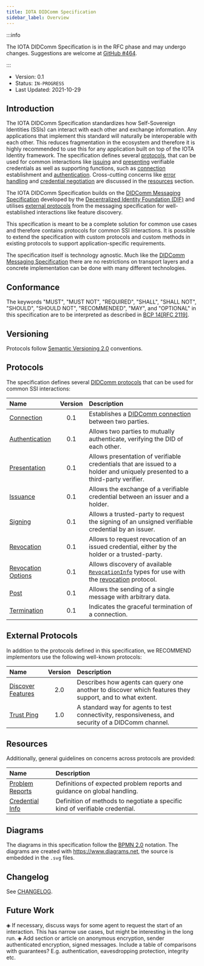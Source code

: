 ```yaml
---
title: IOTA DIDComm Specification
sidebar_label: Overview
---
```


:::info

The IOTA DIDComm Specification is in the RFC phase and may undergo changes. Suggestions are welcome at [GitHub #464](https://github.com/iotaledger/identity.rs/discussions/464).

:::

- Version: 0.1
- Status: `IN-PROGRESS`
- Last Updated: 2021-10-29

## Introduction

The IOTA DIDComm Specification standardizes how Self-Sovereign Identities (SSIs) can interact with each other and exchange information. Any applications that implement this standard will naturally be interoperable with each other. This reduces fragmentation in the ecosystem and therefore it is highly recommended to use this for any application built on top of the IOTA Identity framework. The specification defines several [protocols](#protocols), that can be used for common interactions like [issuing](./protocols/issuance.md) and [presenting](./protocols/presentation.md) verifiable credentials as well as supporting functions, such as [connection](./protocols/connection.md) establishment and [authentication](./protocols/authentication.md). Cross-cutting concerns like [error handling](./resources/problem-reports.md) and [credential negotiation](./resources/credential-info.md) are discussed in the [resources](#resources) section.

The IOTA DIDComm Specification builds on the [DIDComm Messaging Specification](https://identity.foundation/didcomm-messaging/spec/) developed by the [Decentralized Identity Foundation (DIF)](https://identity.foundation/) and utilises [external protocols](#external-protocols) from the messaging specification for well-established interactions like feature discovery.

This specification is meant to be a complete solution for common use cases and therefore contains protocols for common SSI interactions. It is possible to extend the specification with custom protocols and custom methods in existing protocols to support application-specific requirements.

The specification itself is technology agnostic. Much like the [DIDComm Messaging Specification](https://identity.foundation/didcomm-messaging/spec/) there are no restrictions on transport layers and a concrete implementation can be done with many different technologies.

## Conformance

The keywords "MUST", "MUST NOT", "REQUIRED", "SHALL", "SHALL
NOT", "SHOULD", "SHOULD NOT", "RECOMMENDED", "MAY", and
"OPTIONAL" in this specification are to be interpreted as described in
[BCP 14](https://www.rfc-editor.org/info/bcp14)[[RFC 2119]](https://www.rfc-editor.org/rfc/rfc2119.txt).

## Versioning

Protocols follow [Semantic Versioning 2.0](https://semver.org/) conventions.

## Protocols

The specification defines several [DIDComm protocols](https://identity.foundation/didcomm-messaging/spec/#protocols) that can be used for common SSI interactions:

| Name                                                    | Version | Description                                                                                                                                                         |
| :------------------------------------------------------ | :-----: | :------------------------------------------------------------------------------------------------------------------------------------------------------------------ |
| [Connection](./protocols/connection.md)                 |   0.1   | Establishes a [DIDComm connection](https://identity.foundation/didcomm-messaging/spec/#connections) between two parties.                                            |
| [Authentication](./protocols/authentication.md)         |   0.1   | Allows two parties to mutually authenticate, verifying the DID of each other.                                                                                       |
| [Presentation](./protocols/presentation.md)             |   0.1   | Allows presentation of verifiable credentials that are issued to a holder and uniquely presented to a third-party verifier.                                         |
| [Issuance](./protocols/issuance.md)                     |   0.1   | Allows the exchange of a verifiable credential between an issuer and a holder.                                                                                      |
| [Signing](./protocols/signing.md)                       |   0.1   | Allows a trusted-party to request the signing of an unsigned verifiable credential by an issuer.                                                                    |
| [Revocation](./protocols/revocation.md)                 |   0.1   | Allows to request revocation of an issued credential, either by the holder or a trusted-party.                                                                      |
| [Revocation Options](./protocols/revocation-options.md) |   0.1   | Allows discovery of available [`RevocationInfo`](./protocols/revocation.md#RevocationInfo) types for use with the [revocation](./protocols/revocation.md) protocol. |
| [Post](./protocols/post.md)                             |   0.1   | Allows the sending of a single message with arbitrary data.                                                                                                         |
| [Termination](./protocols/termination.md)               |   0.1   | Indicates the graceful termination of a connection.                                                                                                                 |

## External Protocols

In addition to the protocols defined in this specification, we RECOMMEND implementors use the following well-known protocols:

| Name                                                                                                                                                                | Version | Description                                                                                             |
| :------------------------------------------------------------------------------------------------------------------------------------------------------------------ | :-----: | :------------------------------------------------------------------------------------------------------ |
| [Discover Features](https://github.com/decentralized-identity/didcomm-messaging/blob/ef997c9d3cd1cd24eb182ffa2930a095d3b856a9/docs/spec-files/feature_discovery.md) |   2.0   | Describes how agents can query one another to discover which features they support, and to what extent. |
| [Trust Ping](https://github.com/decentralized-identity/didcomm-messaging/blob/9039564e143380a0085a788b6dfd20e63873b9ca/docs/spec-files/trustping.md)                |   1.0   | A standard way for agents to test connectivity, responsiveness, and security of a DIDComm channel.      |

## Resources

Additionally, general guidelines on concerns across protocols are provided:

| Name                                              | Description                                                                  |
| :------------------------------------------------ | :--------------------------------------------------------------------------- |
| [Problem Reports](./resources/problem-reports.md) | Definitions of expected problem reports and guidance on global handling.     |
| [Credential Info](./resources/credential-info.md) | Definition of methods to negotiate a specific kind of verifiable credential. |

## Diagrams

The diagrams in this specification follow the [BPMN 2.0](https://www.omg.org/spec/BPMN/2.0/) notation. The diagrams are created with https://www.diagrams.net, the source is embedded in the `.svg` files.

## Changelog

See [CHANGELOG](./CHANGELOG.md).

## Future Work

◈ If necessary, discuss ways for some agent to request the start of an interaction. This has narrow use cases, but might be interesting in the long run.
◈ Add section or article on anonymous encryption, sender authenticated encryption, signed messages. Include a table of comparisons with guarantees? E.g. authentication, eavesdropping protection, integrity etc.
